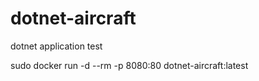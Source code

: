 # dotnet-aircraft
dotnet application test


sudo docker run -d --rm  -p 8080:80 dotnet-aircraft:latest

